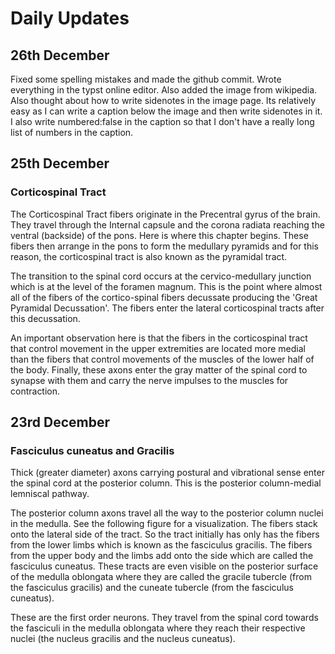 # Daily Updates
## 26th December
Fixed some spelling mistakes and made the github commit. Wrote everything in the typst online editor. Also added the image from wikipedia. Also thought about how to write sidenotes in the image page. Its relatively easy as I can write a caption below the image and then write sidenotes in it. I also write numbered:false in the caption so that I don't have a really long list of numbers in the caption.


## 25th December
### Corticospinal Tract
The Corticospinal Tract fibers originate in the Precentral gyrus of the brain. They travel through the Internal capsule and the corona radiata reaching the ventral (backside) of the pons. Here is where this chapter begins. These fibers then arrange in the pons to form the medullary pyramids and for this reason, the corticospinal tract is also known as the pyramidal tract.

The transition to the spinal cord occurs at the cervico-medullary junction which is at the level of the foramen magnum. This is the point where almost all of the fibers of the cortico-spinal fibers decussate producing the 'Great Pyramidal Decussation'. The fibers enter the lateral corticospinal tracts after this decussation.

An important observation here is that the fibers in the corticospinal tract that control movement in the upper extremities are located more medial than the fibers that control movements of the muscles of the lower half of the body. Finally, these axons enter the gray matter of the spinal cord to synapse with them and carry the nerve impulses to the muscles for contraction.

## 23rd December
### Fasciculus cuneatus and Gracilis

Thick (greater diameter) axons carrying postural and vibrational sense enter the spinal cord at the posterior column. This is the posterior column-medial lemniscal pathway.

The posterior column axons travel all the way to the posterior column nuclei in the medulla. See the following figure for a visualization. The fibers stack onto the lateral side of the tract. So the tract initially has only has the fibers from the lower limbs which is known as the fasciculus gracilis. The fibers from the upper body and the limbs add onto the side which are called the fasciculus cuneatus. These tracts are even visible on the posterior surface of the medulla oblongata where they are called the gracile tubercle (from the fasciculus gracilis) and the cuneate tubercle (from the fasciculus cuneatus).

These are the first order neurons. They travel from the spinal cord towards the fasciculi in the medulla oblongata where they reach their respective nuclei (the nucleus gracilis and the nucleus cuneatus).

<!-- [Home](/files/img.png) -->